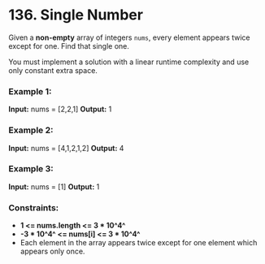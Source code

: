 # 136. Single Number

Given a **non-empty** array of integers `nums`, every element appears twice except for one. Find that single one.

You must implement a solution with a linear runtime complexity and use only constant extra space.

### Example 1:
**Input:** nums = [2,2,1]
**Output:** 1

### Example 2:
**Input:** nums = [4,1,2,1,2]
**Output:** 4

### Example 3:
**Input:** nums = [1]
**Output:** 1
 
### Constraints:
- **1 <= nums.length <= 3 * 10^4^**
- **-3 * 10^4^ <= nums[i] <= 3 * 10^4^**
- Each element in the array appears twice except for one element which appears only once.